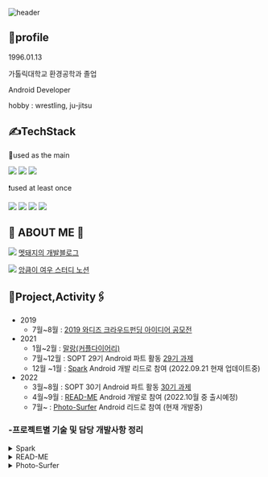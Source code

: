 
![header](https://capsule-render.vercel.app/api?type=cylinder&color=4cd137&height300&section=header&text=창환's%20GIT&fontSize=60)


🐷profile
-
1996.01.13

가톨릭대학교 환경공학과 졸업

Android Developer

hobby : wrestling, ju-jitsu

✍️TechStack
-
 📌used as the main
   
<img src="https://img.shields.io/badge/Android-3DDC84?style=for-the-badge&logo=Android&logoColor=white"> <img src="https://img.shields.io/badge/Kotlin-7F52FF?style=for-the-badge&logo=Kotlin&logoColor=white"> <img src="https://img.shields.io/badge/Java-40739e?style=for-the-badge&logo=&logoColor=white">

❗️used at least once

<img src="https://img.shields.io/badge/JavaScript-F7DF1E?style=for-the-badge&logo=JavaScript&logoColor=white"> <img src="https://img.shields.io/badge/Html-E34F26?style=for-the-badge&logo=HTML5&logoColor=white"> <img src="https://img.shields.io/badge/CSS-1572B6?style=for-the-badge&logo=CSS3&logoColor=white"> <img src="https://img.shields.io/badge/Vue-FC08D?style=for-the-badge&logo=Vue.js&logoColor=white">



🐗 ABOUT ME 🐗
-
<a href="https://mccoy-devloper.tistory.com/" target="_blank"><img src="https://img.shields.io/badge/Tistory Blog-000000?style=flat-square&logo=Tistory&logoColor=white"/></a> [멧돼지의 개발블로그](https://mccoy-devloper.tistory.com/)

<a href="https://iced-handbell-76a.notion.site/8d92163da781463eb2bfeb73c637b37a?v=47ecea691f1a48eeb471c5d2473f47f7" target="_blank"><img src="https://img.shields.io/badge/Notion-7f8fa6?style=flat-square&logo=Notion&logoColor=white"/></a> [앙큼이 여우 스터디 노션](https://iced-handbell-76a.notion.site/8d92163da781463eb2bfeb73c637b37a?v=47ecea691f1a48eeb471c5d2473f47f7)

📎Project,Activity🖇
-
-   2019
    -   7월~8월 :  [2019 와디즈 크라우드펀딩 아이디어 공모전](https://www.venturesquare.net/789592)
-   2021
    -   1월~2월 :  [말랑(커플다이어리)](https://github.com/tnvnfdla1214/Malang)
    -   7월~12월 : SOPT 29기 Android 파트 활동 [29기 과제](https://github.com/29th-WE-SOPT-Android-Part/Android-Changhwan)
    -   12월 ~1월 : [Spark](https://github.com/TeamSparker) Android 개발 리드로 참여 (2022.09.21 현재 업데이트중)
-   2022
    -   3월~8월 :  SOPT 30기 Android 파트 활동 [30기 과제](https://github.com/macbook-plz-30th-THE-SOPT-android-team4/30th-ChangHwan)
    -   4월~9월 :  [READ-ME](https://github.com/TEAM-README) Android 개발로 참여 (2022.10월 중 출시예정)
    -   7월~ :  [Photo-Surfer](https://github.com/TeamPhotoSurfer) Android 리드로 참여 (현재 개발중)
 
### -프로젝트별 기술 및 담당 개발사항 정리
<details>
<summary>Spark</summary>
<div markdown="1">

프로젝트 1줄 설명 : 친구와 함께하는 66일간의 습관 형성 서비스!

### 👉 **프로젝트 스펙 명시**

> 아키텍쳐 패턴 : MVVM
> 
> 디자인 패턴 : Repository Pattern(통신 시), Observer Pattern(Livedata), Delegation Pattern 
> 
> AAC : Databinding, Livedata, ViewModel, ViewPager2
> 
> 통신 : OkHttp3, Retrofit2
> 
> Async Task : Coroutine
> 
> Third Party Library : Glide
> 
> 협업 : Git flow
> 
> DI : Hilt

### 담당 개발 사항
>-아래 작성한 flow들을 개발하였고 그 중 특징적인 것들을 정리해 보았습니다.

> 2-1홈화면
> 
> -홈화면 습관방 별 상태값에 따른 뷰 분기처리 
> 
> -홈 각 토스트,버튼 애니메이션처리
> 
> -상태값에 따라 다이얼로그를 통한 정보전달
> 
> -무한스크롤 구현으로 부드러운 사용성 제공

> 2-2습관방 생성
> 
> -습관방을 종류별로 생성할수있도록 분기처리
> 
> -사용자와 상호작용하도록 중간페이지 구성
> 
> -요소별 애니메이션 적용으로 부드러운 사용성 제공

> 2-3코드로 참여
> 
> -다이얼로그를 통한 코드입력처리
> 
> -서버의 에러메시지를 받아서 화면에 띄워주는 네트워크 통신처리(네트워크 상황(오류)별 분기처리)

> 2-4대기방
> 
> -glide를 통한 이미지처리 
> 
> -사용자와 상호작용할수있는 info 버튼 구현

> 2-5목표작성
> 
> -object animator 를 통한 edittext 포커스시 화면전환 구현

> 2-6 생명관련 업데이트
> 
> GA를 통한 사용자 지표를 분석하여 생명관련 시스템 업데이트 1.0.2


</div>
</details>

<details>
<summary>READ-ME</summary>
<div markdown="1">

프로젝트 1줄 설명 : 사람들과 공유하는 독서록 서비스

### 👉 **프로젝트 스펙 명시**
> 아키텍쳐 패턴 : MVVM
> 
> 디자인 패턴 :  Repository Pattern, Observer Pattern(Livedata), Delegation Pattern, Multi Module
> 
> AAC : Databinding, Livedata, ViewModel, Navigation
> 
> 통신 : OkHttp3, Retrofit2
> 
> Async Task : Coroutine(Flow)
> 
> Third Party Library : coil, Timber
> 
> 협업 : Git flow
> 
> DI : Hilt

### 담당 개발 사항
>  아래 작성한 flow들을 개발하였고 그중 특징적인 것들을 정리해보았습니다.

> 각종 기초세팅 -> style guide,패키징,text style 등등 

> DI 기초 세팅 모듈 관련 세팅

> 오류처리를 자세하게 작성하기위해 retrofit 의 callAdapter를 커스텀 오류처리의 다양화,오류처리 관련 코드의 가독성을 좋게 만듬
>
> [사용기술을 정리한 글](https://mccoy-devloper.tistory.com/58?category=494185).

> 소셜 로그인 네이버 카카오 및 로그인 관련 전반적인 토큰관리 코드 작성 401관련 에러 coroutine exception handler 를 통한 처리
> 
> [코드를 정리한 글](https://mccoy-devloper.tistory.com/59?category=494185)

> 네이버 책검색 api 연동 

> 닉네임 설정뷰
> 
>네임 설정뷰 작업 정규표현식을 통한 규칙부여

> 책검색 뷰
> 
>네이버 책검색 api 연동시 다양하게 들어오는 null 값 처리 및 오류사항 대응 

> 글쓰기 뷰
>  
>여러 화면을 거쳐서 통신을 한번에 해야하므로 ActivityViewModel 을 사용 처리

</div>
</details>


<details>
<summary>Photo-Surfer</summary>
<div markdown="1">

프로젝트 1줄 설명 : 사진에 태그를 달아서 관리해보자!!

### 아직 기초적인 개발만 시작한 프로젝트

### 👉 **프로젝트 스펙 명시**
> 아키텍쳐 패턴 : MVVM
> 
> 디자인 패턴 :  Repository Pattern, Observer Pattern(Livedata), Delegation Pattern, Multi Module
> 
> AAC : Databinding, Livedata, ViewModel, Navigation
> 
> 통신 : OkHttp3, Retrofit2
> 
> Async Task : Coroutine
> 
> Third Party Library : Glide, Timber
> 
> 협업 : Git flow
> 
> DI : Hilt

### 담당 개발 사항
>  아래 작성한 flow들을 개발하였고 그중 특징적인 것들을 정리해보았습니다.

> 멀티모듈 기초세팅

> 기타 유틸 세팅,timber,hilt등 기초세팅

> 푸시 알림 기능 구현

> 소셜로그인 및 로그인 관련 토근 작업 기초세팅

> 화면 전환용 navigator 로직 세팅

> [포토서퍼 모듈 의존성 관계도](https://www.notion.so/go-photosurfer/eab5d5b6eb244cad8999b013dc1db180).

</div>
</details>
